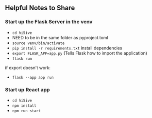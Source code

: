 ## Helpful Notes to Share

### Start up the Flask Server in the venv
* `cd hi5ive`
* NEED to be in the same folder as pyproject.toml
* `source venv/bin/activate`
* `pip install -r requirements.txt` install dependencies 
* `export FLASK_APP=app.py` (Tells Flask how to import the application)
* `flask run`

if export doesn't work:
* `flask --app app run`

### Start up React app
* `cd hi5ive`
* `npm install`
* `npm run start`